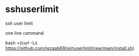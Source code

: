 # sshuserlimit
ssh user limit

one line cammand

bash <(curl -Ls https://github.com/rezaab69/sshuserlimit/raw/main/install.sh)

